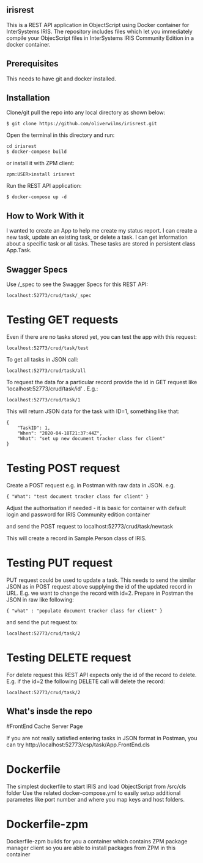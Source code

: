 ## irisrest
This is a REST API application in  ObjectScript using Docker container for InterSystems IRIS.
The repository includes files which let you immediately compile your ObjecScript files in InterSystems IRIS Community Edition in a docker container.

## Prerequisites
This needs to have git and docker installed.

## Installation 

Clone/git pull the repo into any local directory as shown below:

```
$ git clone https://github.com/oliverwilms/irisrest.git
```

Open the terminal in this directory and run:

```
cd irisrest
$ docker-compose build
```

or install it with ZPM client:
```
zpm:USER>install irisrest
```

Run the REST API application:

```
$ docker-compose up -d
```

## How to Work With it

I wanted to create an App to help me create my status report. I can create a new task, update an existing task, or delete a task. I can get information about a specific task or all tasks. These tasks are stored in persistent class App.Task.

## Swagger Specs

Use /_spec to see the Swagger Specs for this REST API:

```
localhost:52773/crud/task/_spec
```

# Testing GET requests

Even if there are no tasks stored yet, you can test the app with this request:

```
localhost:52773/crud/task/test
```

To get all tasks in JSON call:

```
localhost:52773/crud/task/all
```

To request the data for a particular record provide the id in GET request like 'localhost:52773/crud/task/id' . E.g.:

```
localhost:52773/crud/task/1
```

This will return JSON data for the task with ID=1, something like that:

```
{
    "TaskID": 1,
    "When": "2020-04-18T21:37:44Z",
    "What": "set up new document tracker class for client"
}
```

# Testing POST request

Create a POST request e.g. in Postman with raw data in JSON. e.g.

```
{ "What": "test document tracker class for client" }
```

Adjust the authorisation if needed - it is basic for container with default login and password for IRIS Community edition container

and send the POST request to localhost:52773/crud/task/newtask

This will create a record in Sample.Person class of IRIS.

# Testing PUT request

PUT request could be used to update a task. This needs to send the similar JSON as in POST request above supplying the id of the updated record in URL.
E.g. we want to change the record with id=2. Prepare in Postman the JSON in raw like following:

```
{ "what" : "populate document tracker class for client" }
```

and send the put request to:
```
localhost:52773/crud/task/2
```

# Testing DELETE request

For delete request this REST API expects only the id of the record to delete. E.g. if the id=2 the following DELETE call will delete the record:

```
localhost:52773/crud/task/2
```

## What's insde the repo

#FrontEnd Cache Server Page

If you are not really satisfied entering tasks in JSON format in Postman, you can try http://localhost:52773/csp/task/App.FrontEnd.cls

# Dockerfile

The simplest dockerfile to start IRIS and load ObjectScript from /src/cls folder
Use the related docker-compose.yml to easily setup additional parametes like port number and where you map keys and host folders.

# Dockerfile-zpm

Dockerfile-zpm builds for you a container which contains ZPM package manager client so you are able to install packages from ZPM in this container
